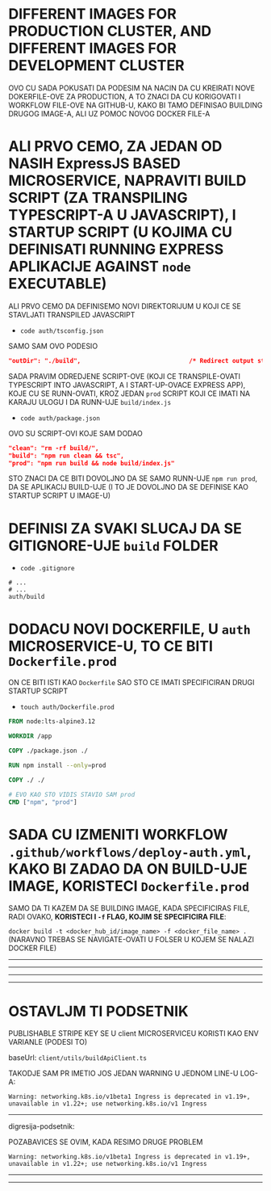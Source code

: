 # DIFFERENT IMAGES FOR PRODUCTION CLUSTER, AND DIFFERENT IMAGES FOR DEVELOPMENT CLUSTER

OVO CU SADA POKUSATI DA PODESIM NA NACIN DA CU KREIRATI NOVE DOKERFILE-OVE ZA PRODUCTION, A TO ZNACI DA CU KORIGOVATI I WORKFLOW FILE-OVE NA GITHUB-U, KAKO BI TAMO DEFINISAO BUILDING DRUGOG IMAGE-A, ALI UZ POMOC NOVOG DOCKER FILE-A

# ALI PRVO CEMO, ZA JEDAN OD NASIH ExpressJS BASED MICROSERVICE, NAPRAVITI BUILD SCRIPT (ZA TRANSPILING TYPESCRIPT-A U JAVASCRIPT), I STARTUP SCRIPT (U KOJIMA CU DEFINISATI RUNNING EXPRESS APLIKACIJE AGAINST `node` EXECUTABLE)

ALI PRVO CEMO DA DEFINISEMO NOVI DIREKTORIJUM U KOJI CE SE STAVLJATI TRANSPILED JAVASCRIPT

- `code auth/tsconfig.json`

SAMO SAM OVO PODESIO

```json
"outDir": "./build",                              /* Redirect output structure to the directory. */
```

SADA PRAVIM ODREDJENE SCRIPT-OVE (KOJI CE TRANSPILE-OVATI TYPESCRIPT INTO JAVASCRIPT, A I START-UP-OVACE EXPRESS APP), KOJE CU SE RUNN-OVATI, KROZ JEDAN `prod` SCRIPT KOJI CE IMATI NA KARAJU ULOGU I DA RUNN-UJE `build/index.js`

- `code auth/package.json`

OVO SU SCRIPT-OVI KOJE SAM DODAO

```json
"clean": "rm -rf build/",
"build": "npm run clean && tsc",
"prod": "npm run build && node build/index.js"
```

STO ZNACI DA CE BITI DOVOLJNO DA SE SAMO RUNN-UJE `npm run prod`, DA SE APLIKACIJ BUILD-UJE (I TO JE DOVOLJNO DA SE DEFINISE KAO STARTUP SCRIPT U IMAGE-U)

# DEFINISI ZA SVAKI SLUCAJ DA SE GITIGNORE-UJE `build` FOLDER

- `code .gitignore`

```.gitignore
# ...
# ...
auth/build
```

# DODACU NOVI DOCKERFILE, U `auth` MICROSERVICE-U, TO CE BITI `Dockerfile.prod`

ON CE BITI ISTI KAO `Dockerfile` SAO STO CE IMATI SPECIFICIRAN DRUGI STARTUP SCRIPT

- `touch auth/Dockerfile.prod`

```dockerfile
FROM node:lts-alpine3.12

WORKDIR /app

COPY ./package.json ./

RUN npm install --only=prod

COPY ./ ./

# EVO KAO STO VIDIS STAVIO SAM prod
CMD ["npm", "prod"]
```

# SADA CU IZMENITI WORKFLOW `.github/workflows/deploy-auth.yml`, KAKO BI ZADAO DA ON BUILD-UJE IMAGE, KORISTECI `Dockerfile.prod`

SAMO DA TI KAZEM DA SE BUILDING IMAGE, KADA SPECIFICIRAS FILE, RADI OVAKO, **KORISTECI I `-f` FLAG, KOJIM SE SPECIFICIRA FILE**:

`docker build -t <docker_hub_id/image_name> -f <docker_file_name> .` (NARAVNO TREBAS SE NAVIGATE-OVATI U FOLSER U KOJEM SE NALAZI DOCKER FILE)


***
***
***
***

# OSTAVLJM TI PODSETNIK

PUBLISHABLE STRIPE KEY SE U client MICROSERVICEU KORISTI KAO ENV VARIANLE (PODESI TO)

baseUrl:
`client/utils/buildApiClient.ts`

TAKODJE SAM PR
IMETIO JOS JEDAN WARNING U JEDNOM LINE-U LOG-A:

`Warning: networking.k8s.io/v1beta1 Ingress is deprecated in v1.19+, unavailable in v1.22+; use networking.k8s.io/v1 Ingress`

***

digresija-podsetnik:

POZABAVICES SE OVIM, KADA RESIMO DRUGE PROBLEM

`Warning: networking.k8s.io/v1beta1 Ingress is deprecated in v1.19+, unavailable in v1.22+; use networking.k8s.io/v1 Ingress`

***
***
